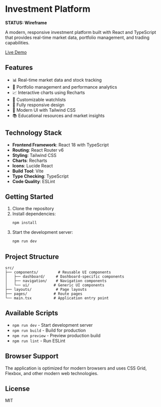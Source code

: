 # Investment Platform

**STATUS: Wireframe**

A modern, responsive investment platform built with React and TypeScript that provides real-time market data, portfolio management, and trading capabilities.

[Live Demo](https://roaring-biscuit-4b232e.netlify.app/)

## Features

- 📊 Real-time market data and stock tracking
- 💼 Portfolio management and performance analytics
- 📈 Interactive charts using Recharts
- 👀 Customizable watchlists
- 📱 Fully responsive design
- 🎨 Modern UI with Tailwind CSS
- 📚 Educational resources and market insights

## Technology Stack

- **Frontend Framework**: React 18 with TypeScript
- **Routing**: React Router v6
- **Styling**: Tailwind CSS
- **Charts**: Recharts
- **Icons**: Lucide React
- **Build Tool**: Vite
- **Type Checking**: TypeScript
- **Code Quality**: ESLint

## Getting Started

1. Clone the repository
2. Install dependencies:
   ```bash
   npm install
   ```
3. Start the development server:
   ```bash
   npm run dev
   ```

## Project Structure

```
src/
├── components/         # Reusable UI components
│   ├── dashboard/     # Dashboard-specific components
│   ├── navigation/    # Navigation components
│   └── ui/           # Generic UI components
├── layouts/           # Page layouts
├── pages/            # Route pages
└── main.tsx          # Application entry point
```

## Available Scripts

- `npm run dev` - Start development server
- `npm run build` - Build for production
- `npm run preview` - Preview production build
- `npm run lint` - Run ESLint

## Browser Support

The application is optimized for modern browsers and uses CSS Grid, Flexbox, and other modern web technologies.

## License

MIT